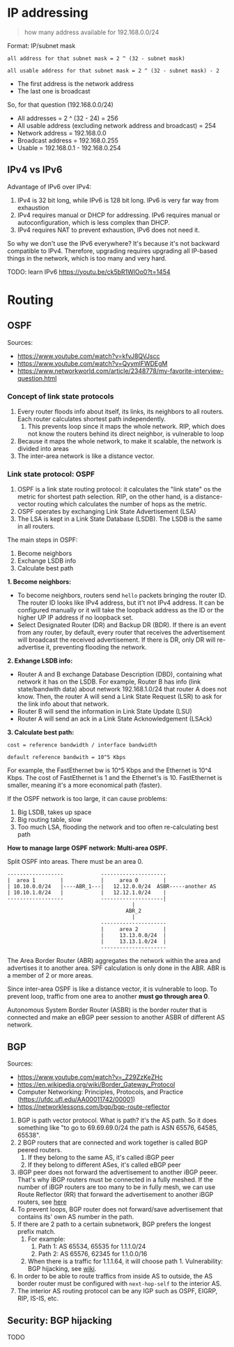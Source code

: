 # IP addressing

> how many address available for 192.168.0.0/24

Format: IP/subnet mask

```
all address for that subnet mask = 2 ^ (32 - subnet mask)

all usable address for that subnet mask = 2 ^ (32 - subnet mask) - 2
```

- The first address is the network address
- The last one is broadcast

So, for that question (192.168.0.0/24)

- All addresses = 2 ^ (32 - 24) = 256
- All usable address (excluding network address and broadcast) = 254
- Network address = 192.168.0.0
- Broadcast address = 192.168.0.255
- Usable = 192.168.0.1 - 192.168.0.254


## IPv4 vs IPv6

Advantage of IPv6 over IPv4:

1. IPv4 is 32 bit long, while IPv6 is 128 bit long. IPv6 is very far way from exhaustion
2. IPv4 requires manual or DHCP for addressing. IPv6 requires manual or autoconfiguration, which is less complex than DHCP.
3. IPv4 requires NAT to prevent exhaustion, IPv6 does not need it.

So why we don't use the IPv6 everywhere? It's because it's not backward compatible to IPv4. Therefore, upgrading requires upgrading all IP-based things in the network, which is too many and very hard.

TODO: learn IPv6 https://youtu.be/ck5bR1WlOo0?t=1454

# Routing

## OSPF

Sources:

- https://www.youtube.com/watch?v=kfvJ8QVJscc
- https://www.youtube.com/watch?v=QyymlFWDEgM
- https://www.networkworld.com/article/2348778/my-favorite-interview-question.html

### Concept of link state protocols

1. Every router floods info about itself, its links, its neighbors to all routers. Each router calculates shortest path independently.
   1. This prevents loop since it maps the whole network. RIP, which does not know the routers behind its direct neighbor, is vulnerable to loop
2. Because it maps the whole network, to make it scalable, the network is divided into areas
3. The inter-area network is like a distance vector.

### Link state protocol: OSPF

1. OSPF is a link state routing protocol: it calculates the "link state" os the metric for shortest path selection. RIP, on the other hand, is a distance-vector routing which calculates the number of hops as the metric.
2. OSPF operates by exchanging Link State Advertisement (LSA)
3. The LSA is kept in a Link State Database (LSDB). The LSDB is the same in all routers.

The main steps in OSPF:

1. Become neighbors
2. Exchange LSDB info
3. Calculate best path


**1. Become neighbors:**

- To become neighbors, routers send `hello` packets bringing the router ID. The router ID looks like IPv4 address, but it't not IPv4 address. It can be configured manually or it will take the loopback address as the ID or the higher UP IP address if no loopback set.
- Select Designated Router (DR) and Backup DR (BDR). If there is an event from any router, by default, every router that receives the advertisement will broadcast the received advertisement. If there is DR, only DR will re-advertise it, preventing flooding the network.

**2. Exhange LSDB info:**

- Router A and B exchange Database Description (DBD), containing what network it has on the LSDB. For example, Router B has info (link state/bandwith data) about network 192.168.1.0/24 that router A does not know. Then, the router A will send a Link State Request (LSR) to ask for the link info about that network.
- Router B will send the information in Link State Update (LSU)
- Router A will send an ack in a Link State Acknowledgement (LSAck)

**3. Calculate best path:**

```
cost = reference bandwidth / interface bandwidth

default reference bandwith = 10^5 Kbps
```

For example, the FastEthernet bw is 10^5 Kbps and the Ethernet is 10^4 Kbps. The cost of FastEthernet is 1 and the Ethernet's is 10. FastEthernet is smaller, meaning it's a more economical path (faster).

If the OSPF network is too large, it can cause problems:

1. Big LSDB, takes up space
2. Big routing table, slow
3. Too much LSA, flooding the network and too often re-calculating best path

**How to manage large OSPF network: Multi-area OSPF.**

Split OSPF into areas. There must be an area 0.

```
------------------            ---------------------
|  area 1        |            |     area 0        |
| 10.10.0.0/24   |----ABR_1---|   12.12.0.0/24  ASBR-----another AS
| 10.10.1.0/24   |            |   12.12.1.0/24    |
------------------            --------------------|
                                        |
                                      ABR_2
                                        |
                              ---------------------
                              |     area 2        |
                              |     13.13.0.0/24  |
                              |     13.13.1.0/24  |
                              ---------------------
```

The Area Border Router (ABR) aggregates the network within the area and advertises it to another area. SPF calculation is only done in the ABR. ABR is a member of 2 or more areas.

Since inter-area OSPF is like a distance vector, it is vulnerable to loop. To prevent loop, traffic from one area to another **must go through area 0**.

Autonomous System Border Router (ASBR) is the border router that is connected and make an eBGP peer session to another ASBR of different AS network.

## BGP

Sources:
- https://www.youtube.com/watch?v=_Z29ZzKeZHc
- https://en.wikipedia.org/wiki/Border_Gateway_Protocol
- Computer Networking: Principles, Protocols, and Practice (https://ufdc.ufl.edu/AA00011742/00001)
- https://networklessons.com/bgp/bgp-route-reflector

1. BGP is path vector protocol. What is path? it's the AS path. So it does something like "to go to 69.69.69.0/24 the path is ASN 65576, 64585, 65538".
2. 2 BGP routers that are connected and work together is called BGP peered routers.
   1. If they belong to the same AS, it's called iBGP peer
   2. If they belong to different ASes, it's called eBGP peer
3. iBGP peer does not forward the advertisement to another iBGP peeer. That's why iBGP routers must be connected in a fully meshed. If the number of iBGP routers are too many to be in fully mesh, we can use Route Reflector (RR) that forward the advertisement to another iBGP routers, see [here](https://networklessons.com/bgp/bgp-route-reflector)
4. To prevent loops, BGP router does not forward/save advertisement that contains its' own AS number in the path.
5. If there are 2 path to a certain subnetwork, BGP prefers the longest prefix match.
   1. For example:
      1. Path 1: AS 65534, 65535 for 1.1.1.0/24
      2. Path 2: AS 65576, 62345 for 1.1.0.0/16
   2. When there is a traffic for 1.1.1.64, it will choose path 1. Vulnerability: BGP hijacking, see [wiki](https://en.wikipedia.org/wiki/BGP_hijacking).
6. In order to be able to route traffics from inside AS to outside, the AS border router must be configured with `next-hop-self` to the interior AS.
7. The interior AS routing protocol can be any IGP such as OSPF, EIGRP, RIP, IS-IS, etc.

## Security: BGP hijacking

TODO
